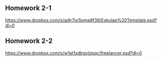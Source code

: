## Homework 2-1
https://www.dropbox.com/s/adjr7or5pma9f38/Eskulap%20Template.psd?dl=0

## Homework 2-2
https://www.dropbox.com/s/w1at1xdbgylzpqc/freelancer.psd?dl=0
